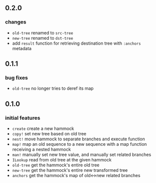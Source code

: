 ## 0.2.0

### changes

- `old-tree` renamed to `src-tree`
- `new-tree` renamed to `dst-tree`
- add `result` function for retrieving destination tree with `:anchors` metadata

## 0.1.1

### bug fixes

- `old-tree` no longer tries to deref its map

## 0.1.0

### initial features

- `create` create a new hammock
- `copy!` set new tree based on old tree
- `nest!` move hammock to separate branches and execute function
- `map!` map an old sequence to a new sequence with a map function receiving a nested hammock
- `man!` manually set new tree value, and manually set related branches
- `ILookup` read from old tree at the given hammock
- `old-tree` get the hammock's entire old tree
- `new-tree` get the hammock's entire new transformed tree
- `anchors` get the hammock's map of old<->new related branches
